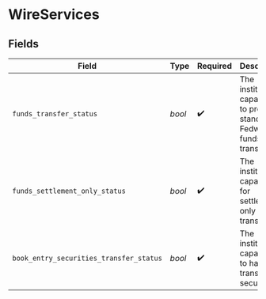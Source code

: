 # WireServices


## Fields

| Field                                                                     | Type                                                                      | Required                                                                  | Description                                                               | Example                                                                   |
| ------------------------------------------------------------------------- | ------------------------------------------------------------------------- | ------------------------------------------------------------------------- | ------------------------------------------------------------------------- | ------------------------------------------------------------------------- |
| `funds_transfer_status`                                                   | *bool*                                                                    | :heavy_check_mark:                                                        | The institution's capability to process standard Fedwire funds transfers. | true                                                                      |
| `funds_settlement_only_status`                                            | *bool*                                                                    | :heavy_check_mark:                                                        | The institution's capability for settlement-only transfers.               | false                                                                     |
| `book_entry_securities_transfer_status`                                   | *bool*                                                                    | :heavy_check_mark:                                                        | The institution's capability to handle transfers of securities.           | false                                                                     |